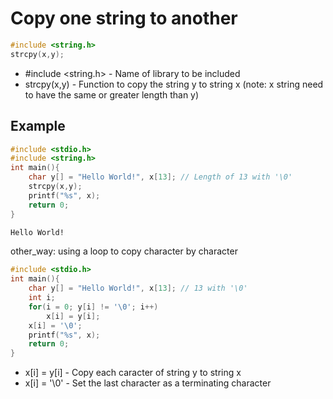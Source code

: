 # Copy one string to another

```C
#include <string.h>
strcpy(x,y);
```

- #include <string.h> - Name of library to be included
- strcpy(x,y) - Function to copy the string y to string x (note: x string need to have the same or greater length than y)

## Example
```C
#include <stdio.h>
#include <string.h>
int main(){
	char y[] = "Hello World!", x[13]; // Length of 13 with '\0'
	strcpy(x,y);
	printf("%s", x);
	return 0;
}
```
```bash
Hello World!
```

other_way: using a loop to copy character by character
```C
#include <stdio.h>
int main(){
	char y[] = "Hello World!", x[13]; // 13 with '\0'
	int i;
	for(i = 0; y[i] != '\0'; i++)
		x[i] = y[i];
	x[i] = '\0';
	printf("%s", x);
	return 0;
}
```
- x[i] = y[i] - Copy each caracter of string y to string x
- x[i] = '\0' - Set the last character as a terminating character